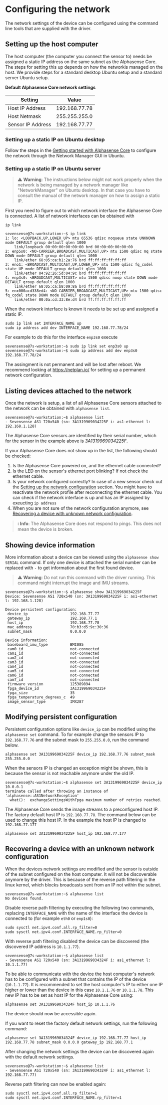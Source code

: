 # Configuring the network

The network settings of the device can be configured using the command line tools that are supplied with the driver.

## Setting up the host computer

The host computer (the computer you connect the sensor to) needs be assigned 
a static IP address on the same subnet as the Alphasense Core. The steps for 
setting this up depends on how the networkis managed on the host. We provide 
steps for a standard desktop Ubuntu setup and a standard server Ubuntu setup. 

**Default Alphasense Core network settings**

| Setting  | Value |
| ------------------- | ------------- |
| Host IP Address     | 192.168.77.78  |
| Host Netmask        | 255.255.255.0  |
| Sensor IP Address   | 192.168.77.77  |

### Setting up a static IP on Ubuntu desktop

Follow the steps in the [Getting started with Alphasense Core](/pages/getting_started.md#setting-up-the-network-configuration) to configure
the network through the Network Manager GUI in Ubuntu.

### Setting up a static IP on Ubuntu server

> :warning: **Warning**: The instructions below might not work properly when the network is 
>being managed by a network manager like "NetworkManager" on Ubuntu desktop. In that case you 
>have to consult the manual of the network manager on how to assign a static IP.

First you need to figure out to which network interface the Alphasense Core is connected. A list of network interfaces can be obtained with

```console
ip link
```

```console
sevensense@7s-workstation:~$ ip link
1: lo: <LOOPBACK,UP,LOWER_UP> mtu 65536 qdisc noqueue state UNKNOWN mode DEFAULT group default qlen 1000
    link/loopback 00:00:00:00:00:00 brd 00:00:00:00:00:00
2: enp5s0: <NO-CARRIER,BROADCAST,MULTICAST,UP> mtu 1500 qdisc mq state DOWN mode DEFAULT group default qlen 1000
    link/ether 68:05:ca:b1:2a:76 brd ff:ff:ff:ff:ff:ff
3: eno1: <BROADCAST,MULTICAST,UP,LOWER_UP> mtu 1500 qdisc fq_codel state UP mode DEFAULT group default qlen 1000
    link/ether 04:92:26:5d:04:9c brd ff:ff:ff:ff:ff:ff
4: enp3s0: <BROADCAST,MULTICAST> mtu 1500 qdisc noop state DOWN mode DEFAULT group default qlen 1000
    link/ether 68:05:ca:b8:09:8a brd ff:ff:ff:ff:ff:ff
5: enx000acd338ed4: <NO-CARRIER,BROADCAST,MULTICAST,UP> mtu 1500 qdisc fq_codel state DOWN mode DEFAULT group default qlen 1000
    link/ether 00:0a:cd:33:8e:d4 brd ff:ff:ff:ff:ff:ff
```

When the network interface is known it needs to be set up and assigned a static IP.

```console
sudo ip link set INTERFACE_NAME up
sudo ip address add dev INTERFACE_NAME 192.168.77.78/24
```

For example to do this for the interface `enp3s0` execute

```console
sevensense@7s-workstation:~$ sudo ip link set enp3s0 up
sevensense@7s-workstation:~$ sudo ip address add dev enp3s0 192.168.77.78/24
```

The assingment is not permanent and will be lost after reboot. 
We recommend looking at https://netplan.io/ for setting up a permanent network configuration.

## Listing devices attached to the network

Once the network is setup, a list of all Alphasense Core sensors attached to the network can be obtained with `alphasense list`.

```
sevensense@7s-workstation:~$ alphasense list
- Sevensense AS1 720x540 (sn: 3A1319969034225F i: as1-ethernet l: 192.168.1.128)
```

The Alphasense Core sensors are identified by their serial number, 
which for the sensor in the example above is *3A1319969034225F*.

If your Alphasense Core does not show up in the list, the following should be checked:

1. Is the Alphasense Core powered on, and the ethernet cable connected?
2. Is the LED on the sensor's ethernet port blinking? If not check the ethernet cable.
3. Is your network configured correctly? In case of a new sensor check out the
[Setting up the network configuration](/pages/getting_started.md#setting-up-the-network-configuration) 
section. You might have to reactivate the network profile after reconnecting the ethernet cable. You can check if the network interface is up and has an IP assigned by exeucting `ip address`
4. When you are not sure of the network configuration anymore, 
see [Recovering a device with unknown network configuration](/pages/configuring_the_network.md#recovering-a-device-with-an-unknown-network-configuration).

> :information_source: **Info**: The Alphasense Core does not respond to pings. This does not mean the device is broken.

## Showing device information

More information about a device can be viewed using the `alphasense show SERIAL` command. If only one device is attached
the serial number can be replaced with `-` to get information about the first found device.

> :warning: **Warning**: Do not run this command with the driver running. This command might interrupt the image and IMU streams.

```
sevensense@7s-workstation:~$ alphasense show 3A1319969034225F
Device: Sevensense AS1 720x540 (sn: 3A1319969034225F i: as1-ethernet l: 192.168.1.128)

Device persistent configuration:
 device_ip                   192.168.77.77
 gateway_ip                  192.168.77.1
 host_ip                     192.168.77.78
 mac_address                 70:b3:d5:9c:30:36
 subnet_mask                 0.0.0.0

Device information:
 baseboard_imu_type          BMI085
 cam0_id                     not-connected
 cam1_id                     not-connected
 cam2_id                     not-connected
 cam3_id                     not-connected
 cam4_id                     not-connected
 cam5_id                     not-connected
 cam6_id                     not-connected
 cam7_id                     not-connected
 firmware_version            125389894
 fpga_device_id              3A1319969034225F
 fpga_size                   35
 fpga_temperature_degrees_c  49
 image_sensor_type           IMX287
```

## Modifying persistent configuration

Persistent configuration options like `device_ip` can be modified using the `alphasense set` command. 
To for example change the sensors IP to `192.168.77.76` and the subnet mask to `255.255.0.0`, run the command below. 

```
alphasense set 3A1319969034225F device_ip 192.168.77.76 subnet_mask 255.255.0.0
```

When the sensors IP is changed an exception might be shown, this is because the
sensor is not reachable anymore under the old IP.

```
sevensense@7s-workstation:~$ alphasense set 3A1319969034225F device_ip 10.0.0.1
terminate called after throwing an instance of 'alphasense::AS1NetworkException'
  what():  exchangeSettingsWithFpga maximum number of retries reached.
```

The Alphasense Core sends the image streams to a preconfigured host IP.
The factory default host IP is `192.168.77.78`. The command below can be used to change
this host IP. In the example the host IP is changed to `192.168.77.177`

```
alphasense set 3A1319969034225F host_ip 192.168.77.177
```

## Recovering a device with an unknown network configuration

When the devices network settings are modified and the sensor is outside of the subnet configured on 
the host computer. It will not be discoverable anymore by the driver. This is because of the reverse 
path filtering in the linux kernel, which blocks broadcasts sent from an IP not within the subnet.

```
sevensense@7s-workstation:~$ alphasense list
No devices found.
```

Disable reverse path filtering by executing the following two commands, replacing `INTERFACE_NAME` with 
the name of the interface the device is connected to (for example `eth0` or `enp1s0`):

```
sudo sysctl net.ipv4.conf.all.rp_filter=0
sudo sysctl net.ipv4.conf.INTERFACE_NAME.rp_filter=0
```

With reverse path filtering disabled the device can be discovered (the discovered IP address 
is `10.1.1.77`).

```
sevensense@7s-workstation:~$ alphasense list
- Sevensense AS1 720x540 (sn: 3A1319969034324F i: as1_ethernet l: 10.1.1.77)
```

To be able to communicate with the device the host computer's network has to be configured with a 
subnet that contains the IP of the device (`10.1.1.77`). It is recommended to set the host computer's 
IP to either one IP higher or lower than the device in this case `10.1.1.76` or `10.1.1.78`. This new IP has to be set as host IP for the Alphasense Core using:

```
alphasense set 3A1319969034324F host_ip 10.1.1.76
```

The device
should now be accessible again. 

If you want to reset the factory default network settings, run the following command:

```
alphasense set 3A1319969034324F device_ip 192.168.77.77 host_ip 192.168.77.78 subnet_mask 0.0.0.0 gateway_ip 192.168.77.1
```

After changing the network settings the device can be discovered again with the default network settings.

```
sevensense@7s-workstation:~$ alphasense list
- Sevensense AS1 720x540 (sn: 3A1319969034324F i: as1_ethernet l: 192.168.77.77)
```

Reverse path filtering can now be enabled again:

```
sudo sysctl net.ipv4.conf.all.rp_filter=1
sudo sysctl net.ipv4.conf.INTERFACE_NAME.rp_filter=1
```